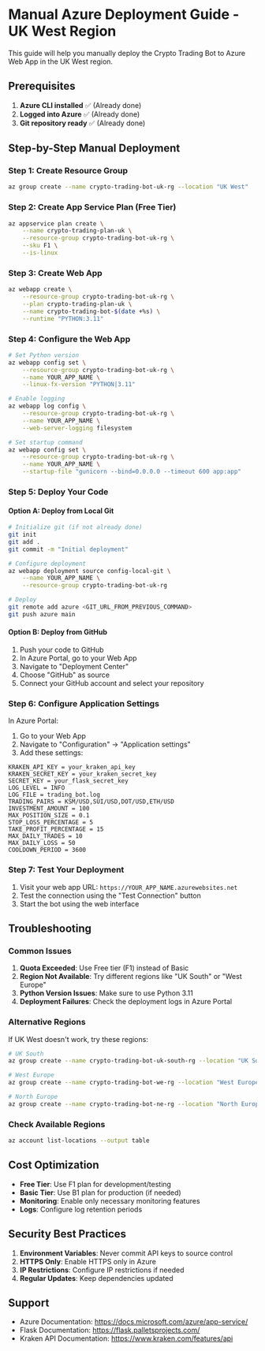 # Manual Azure Deployment Guide - UK West Region

This guide will help you manually deploy the Crypto Trading Bot to Azure Web App in the UK West region.

## Prerequisites

1. **Azure CLI installed** ✅ (Already done)
2. **Logged into Azure** ✅ (Already done)
3. **Git repository ready** ✅ (Already done)

## Step-by-Step Manual Deployment

### Step 1: Create Resource Group

```bash
az group create --name crypto-trading-bot-uk-rg --location "UK West"
```

### Step 2: Create App Service Plan (Free Tier)

```bash
az appservice plan create \
    --name crypto-trading-plan-uk \
    --resource-group crypto-trading-bot-uk-rg \
    --sku F1 \
    --is-linux
```

### Step 3: Create Web App

```bash
az webapp create \
    --resource-group crypto-trading-bot-uk-rg \
    --plan crypto-trading-plan-uk \
    --name crypto-trading-bot-$(date +%s) \
    --runtime "PYTHON:3.11"
```

### Step 4: Configure the Web App

```bash
# Set Python version
az webapp config set \
    --resource-group crypto-trading-bot-uk-rg \
    --name YOUR_APP_NAME \
    --linux-fx-version "PYTHON|3.11"

# Enable logging
az webapp log config \
    --resource-group crypto-trading-bot-uk-rg \
    --name YOUR_APP_NAME \
    --web-server-logging filesystem

# Set startup command
az webapp config set \
    --resource-group crypto-trading-bot-uk-rg \
    --name YOUR_APP_NAME \
    --startup-file "gunicorn --bind=0.0.0.0 --timeout 600 app:app"
```

### Step 5: Deploy Your Code

#### Option A: Deploy from Local Git

```bash
# Initialize git (if not already done)
git init
git add .
git commit -m "Initial deployment"

# Configure deployment
az webapp deployment source config-local-git \
    --name YOUR_APP_NAME \
    --resource-group crypto-trading-bot-uk-rg

# Deploy
git remote add azure <GIT_URL_FROM_PREVIOUS_COMMAND>
git push azure main
```

#### Option B: Deploy from GitHub

1. Push your code to GitHub
2. In Azure Portal, go to your Web App
3. Navigate to "Deployment Center"
4. Choose "GitHub" as source
5. Connect your GitHub account and select your repository

### Step 6: Configure Application Settings

In Azure Portal:

1. Go to your Web App
2. Navigate to "Configuration" → "Application settings"
3. Add these settings:

```
KRAKEN_API_KEY = your_kraken_api_key
KRAKEN_SECRET_KEY = your_kraken_secret_key
SECRET_KEY = your_flask_secret_key
LOG_LEVEL = INFO
LOG_FILE = trading_bot.log
TRADING_PAIRS = KSM/USD,SUI/USD,DOT/USD,ETH/USD
INVESTMENT_AMOUNT = 100
MAX_POSITION_SIZE = 0.1
STOP_LOSS_PERCENTAGE = 5
TAKE_PROFIT_PERCENTAGE = 15
MAX_DAILY_TRADES = 10
MAX_DAILY_LOSS = 50
COOLDOWN_PERIOD = 3600
```

### Step 7: Test Your Deployment

1. Visit your web app URL: `https://YOUR_APP_NAME.azurewebsites.net`
2. Test the connection using the "Test Connection" button
3. Start the bot using the web interface

## Troubleshooting

### Common Issues

1. **Quota Exceeded**: Use Free tier (F1) instead of Basic
2. **Region Not Available**: Try different regions like "UK South" or "West Europe"
3. **Python Version Issues**: Make sure to use Python 3.11
4. **Deployment Failures**: Check the deployment logs in Azure Portal

### Alternative Regions

If UK West doesn't work, try these regions:

```bash
# UK South
az group create --name crypto-trading-bot-uk-south-rg --location "UK South"

# West Europe
az group create --name crypto-trading-bot-we-rg --location "West Europe"

# North Europe
az group create --name crypto-trading-bot-ne-rg --location "North Europe"
```

### Check Available Regions

```bash
az account list-locations --output table
```

## Cost Optimization

- **Free Tier**: Use F1 plan for development/testing
- **Basic Tier**: Use B1 plan for production (if needed)
- **Monitoring**: Enable only necessary monitoring features
- **Logs**: Configure log retention periods

## Security Best Practices

1. **Environment Variables**: Never commit API keys to source control
2. **HTTPS Only**: Enable HTTPS only in Azure
3. **IP Restrictions**: Configure IP restrictions if needed
4. **Regular Updates**: Keep dependencies updated

## Support

- Azure Documentation: https://docs.microsoft.com/azure/app-service/
- Flask Documentation: https://flask.palletsprojects.com/
- Kraken API Documentation: https://www.kraken.com/features/api
